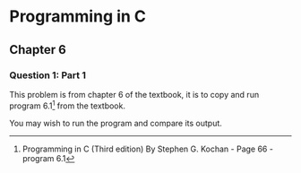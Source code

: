 # Programming in C
## Chapter 6
### Question 1: Part 1

This problem is from chapter 6 of the textbook, it is to copy and run program 6.1[^1] from the textbook.

You may wish to run the program and compare its output.

[^1]: Programming in C (Third edition) By Stephen G. Kochan - Page 66 - program 6.1